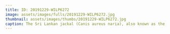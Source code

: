 ```yaml
---
title: ID: 20191229-WILP6272
image: assets/images/fulls/20191229-WILP6272.jpg
thumbnail: assets/images/thumbs/20191229-WILP6272.jpg
caption: The Sri Lankan jackal (Canis aureus naria), also known as the Southern Indian jackal is a subspecies of golden jackal native to southern India and Sri Lanka.
---
```

